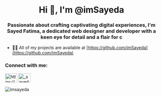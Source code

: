 <h1 align="center">Hi 👋, I'm @imSayeda</h1>
<h3 align="center">Passionate about crafting captivating digital experiences, I'm Sayed Fatima, a dedicated web designer and developer with a keen eye for detail and a flair for c</h3>

- 👨‍💻 All of my projects are available at [https://github.com/imSayeda](https://github.com/imSayeda)

<h3 align="left">Connect with me:</h3>
<p align="left">
<a href="https://linkedin.com/in/https://www.linkedin.com/in/sayeda-fatima-5649aa276/" target="blank"><img align="center" src="https://raw.githubusercontent.com/rahuldkjain/github-profile-readme-generator/master/src/images/icons/Social/linked-in-alt.svg" alt="https://www.linkedin.com/in/sayeda-fatima-5649aa276/" height="30" width="40" /></a>
<a href="https://instagram.com/_sayeda_12" target="blank"><img align="center" src="https://raw.githubusercontent.com/rahuldkjain/github-profile-readme-generator/master/src/images/icons/Social/instagram.svg" alt="_sayeda_12" height="30" width="40" /></a>
</p>

<p><img align="center" src="https://github-readme-stats.vercel.app/api/top-langs?username=imsayeda&show_icons=true&locale=en&layout=compact" alt="imsayeda" /></p>
